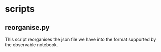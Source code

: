 # scripts

## reorganise.py
This script reorganises the json file we have into the format supported by the observable notebook.
